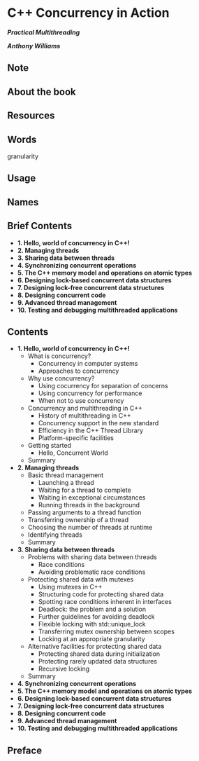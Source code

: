 # C++ Concurrency in Action

***Practical Multithreading***

***Anthony Williams***


## Note

## About the book

## Resources

## Words

granularity

## Usage

## Names

## Brief Contents

- **1. Hello, world of concurrency in C++!**
- **2. Managing threads**
- **3. Sharing data between threads**
- **4. Synchronizing concurrent operations**
- **5. The C++ memory model and operations on atomic types**
- **6. Designing lock-based concurrent data structures**
- **7. Designing lock-free concurrent data structures**
- **8. Designing concurrent code**
- **9. Advanced thread management**
- **10. Testing and debugging multithreaded applications**

## Contents

- **1. Hello, world of concurrency in C++!**
	- What is concurrency?
		- Concurrency in computer systems
		- Approaches to concurrency
	- Why use concurrency?
		- Using cocurrency for separation of concerns
		- Using concurrency for performance
		- When not to use concurrency
	- Concurrency and multithreading in C++
		- History of multithreading in C++
		- Concurrency support in the new standard
		- Efficiency in the C++ Thread Library
		- Platform-specific facilities
	- Getting started
		- Hello, Concurrent World
	- Summary
- **2. Managing threads**
	- Basic thread management
		- Launching a thread
		- Waiting for a thread to complete
		- Waiting in exceptional circumstances
		- Running threads in the background
	- Passing arguments to a thread function
	- Transferring ownership of a thread
	- Choosing the number of threads at runtime
	- Identifying threads
	- Summary
- **3. Sharing data between threads**
	- Problems with sharing data between threads
		- Race conditions
		- Avoiding problematic race conditions
	- Protecting shared data with mutexes
		- Using mutexes in C++
		- Structuring code for protecting shared data
		- Spotting race conditions inherent in interfaces
		- Deadlock: the problem and a solution
		- Further guidelines for avoiding deadlock
		- Flexible locking with std::unique_lock
		- Transferring mutex ownership between scopes
		- Locking at an appropriate granularity
	- Alternative facilities for protecting shared data
		- Protecting shared data during initialization
		- Protecting rarely updated data structures
		- Recursive locking
	- Summary
- **4. Synchronizing concurrent operations**
- **5. The C++ memory model and operations on atomic types**
- **6. Designing lock-based concurrent data structures**
- **7. Designing lock-free concurrent data structures**
- **8. Designing concurrent code**
- **9. Advanced thread management**
- **10. Testing and debugging multithreaded applications**

## Preface






















